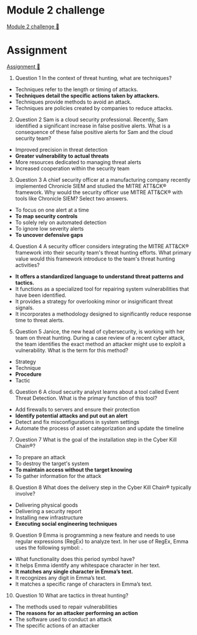 # Module 2 challenge

[Module 2 challenge 🔗](https://www.coursera.org/learn/detect-respond-and-recover-from-cloud-cybersecurity-attacks/assignment-submission/JEAqy/module-2-challenge)

# Assignment

[Assignment 🔗](https://www.coursera.org/learn/detect-respond-and-recover-from-cloud-cybersecurity-attacks/assignment-submission/JEAqy/module-2-challenge/attempt)

1.  Question 1
    In the context of threat hunting, what are techniques?

- Techniques refer to the length or timing of attacks.
- **Techniques detail the specific actions taken by attackers.**
- Techniques provide methods to avoid an attack.
- Techniques are policies created by companies to reduce attacks.

2. Question 2
   Sam is a cloud security professional. Recently, Sam identified a significant increase in false positive alerts. What is a consequence of these false positive alerts for Sam and the cloud security team?

- Improved precision in threat detection
- **Greater vulnerability to actual threats**
- More resources dedicated to managing threat alerts
- Increased cooperation within the security team

3. Question 3
   A chief security officer at a manufacturing company recently implemented Chronicle SIEM and studied the MITRE ATT&CK® framework. Why would the security officer use MITRE ATT&CK® with tools like Chronicle SIEM? Select two answers.

- To focus on one alert at a time
- **To map security controls**
- To solely rely on automated detection
- To ignore low severity alerts
- **To uncover defensive gaps**

4. Question 4
   A security officer considers integrating the MITRE ATT&CK® framework into their security team's threat hunting efforts. What primary value would this framework introduce to the team's threat hunting activities?

- **It offers a standardized language to understand threat patterns and tactics.**
- It functions as a specialized tool for repairing system vulnerabilities that have been identified.
- It provides a strategy for overlooking minor or insignificant threat signals.
- It incorporates a methodology designed to significantly reduce response time to threat alerts.

5. Question 5
   Janice, the new head of cybersecurity, is working with her team on threat hunting. During a case review of a recent cyber attack, the team identifies the exact method an attacker might use to exploit a vulnerability. What is the term for this method?

- Strategy
- Technique
- **Procedure**
- Tactic

6. Question 6
   A cloud security analyst learns about a tool called Event Threat Detection. What is the primary function of this tool?

- Add firewalls to servers and ensure their protection
- **Identify potential attacks and put out an alert**
- Detect and fix misconfigurations in system settings
- Automate the process of asset categorization and update the timeline

7. Question 7
   What is the goal of the installation step in the Cyber Kill Chain®?

- To prepare an attack
- To destroy the target's system
- **To maintain access without the target knowing**
- To gather information for the attack

8. Question 8
   What does the delivery step in the Cyber Kill Chain® typically involve?

- Delivering physical goods
- Delivering a security report
- Installing new infrastructure
- **Executing social engineering techniques**

9. Question 9
   Emma is programming a new feature and needs to use regular expressions (RegEx) to analyze text. In her use of RegEx, Emma uses the following symbol: .

- What functionality does this period symbol have?
- It helps Emma identify any whitespace character in her text.
- **It matches any single character in Emma’s text.**
- It recognizes any digit in Emma’s text.
- It matches a specific range of characters in Emma’s text.

10. Question 10
    What are tactics in threat hunting?

- The methods used to repair vulnerabilities
- **The reasons for an attacker performing an action**
- The software used to conduct an attack
- The specific actions of an attacker
